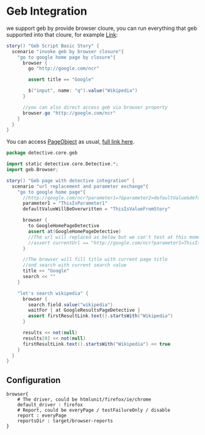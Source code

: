 # Geb Integration

we support geb by provide browser cloure, you can run everything that geb supported into that cloure, for example [Link](https://github.com/detectiveframework/detective/blob/master/core/src/test/java/detective/core/geb/GebBasicStory.groovy):

```groovy
story() "Geb Script Basic Story" {
  scenario "invoke geb by browser closure"{
    "go to google home page by closure"{
      browser {
        go "http://google.com/ncr"

        assert title == "Google"

        $("input", name: "q").value("Wikipedia")
      }

      //you can also direct access geb via browser property
      browser.go "http://google.com/ncr"
    }
  }
}

```

You can access [PageObject](http://www.gebish.org/manual/current/pages.html#pages) as usual, [full link here](https://github.com/detectiveframework/detective/blob/master/core/src/test/java/detective/core/geb/GebDetectiveStory.groovy).

```groovy
package detective.core.geb

import static detective.core.Detective.*;
import geb.Browser;

story() "Geb page with detective integration" {
  scenario "url replacement and parameter exchange"{
    "go to google home page"{
      //http://google.com/ncr?parameter1=?&parameter2=defaultValue&defaultValueWillBeOverwritten=defaultButOverwritten
      parameter1 = "ThisIsParameter1"
      defaultValueWillBeOverwritten = "ThisIsValueFromStory"

      browser {
        to GoogleHomePageDetective
        assert at(GoogleHomePageDetective)
        //The url will replaced as below but we can't test at this moment
        //assert currentUrl == "http://google.com/ncr?parameter1=ThisIsParameter1&parameter2=defaultValue&defaultValueWillBeOverwritten=ThisIsValueFromStory"
      }

      //The browser will fill title with current page title
      //and search with current search value
      title << "Google"
      search << ""
    }

    "let's search wikipedia" {
      browser {
        search.field.value("wikipedia")
        waitFor { at GoogleResultsPageDetective }
        assert firstResultLink.text().startsWith("Wikipedia")
      }

      results << not(null)
      results[0] << not(null)
      firstResultLink.text().startsWith("Wikipedia") << true
    }
  }
}
```

## Configuration

```
browser{
	# The driver, could be htmlunit/firefox/ie/chrome
	default_driver : firefox
	# Report, could be everyPage / testFailureOnly / disable
	report : everyPage
	reportsDir : target/browser-reports
}
```

